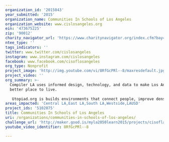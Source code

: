 ```yaml
---
organization_id: '2015043'
year_submitted: '2015'
organization_name: Communities In Schools of Los Angeles
organization_website: www.cislosangeles.org
ein: '473675225'
zip: '90012'
charity_navigator_url: 'https://www.charitynavigator.org/index.cfm?bay=search.profile&ein=473675225'
ntee_type: ''
tags_indicators: ''
twitter: www.twitter.com/cislosangeles
instagram: www.instagram.com/cislosangeles
facebook: www.facebook.com/cisoflosangeles
org_type: Nonprofit
project_image: 'http://img.youtube.com/vi/8RfGcPRl--8/maxresdefault.jpg'
project_video: ''
org_summary: >-
  Compiler LA uses informed design, technology, and data to make Los Angeles a
  better place to live.
   
   Utopiad.org is builds environments that connect people, improve density and walkability, and encourage sustainability.
areas_impacted: 'Central LA,East LA,South LA,Westside,LAUSD'
project_ids: '5102075'
title: Communities In Schools of Los Angeles
uri: /organizations/communities-in-schools-of-los-angeles/
challenge_url: 'http://maker.good.is/myla2050learn2015/projects/cisofla.html'
youtube_video_identifier: 8RfGcPRl--8

---
```

